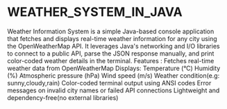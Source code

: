 # WEATHER_SYSTEM_IN_JAVA
Weather Information System is a simple Java-based console application that fetches and displays real-time weather information for any city using the OpenWeatherMap API.
It leverages Java's networking and I/O libraries to connect to a public API, parse the JSON response manually, and print color-coded weather details in the terminal.
Features : 
Fetches real-time weather data from OpenWeatherMap
Displays:
Temperature (°C)
Humidity (%)
Atmospheric pressure (hPa)
Wind speed (m/s)
Weather condition(e.g: sunny,cloudy,rain)
Color-coded terminal output using ANSI codes
Error messages on invalid city names or failed API connections
Lightweight and dependency-free(no external libraries)
